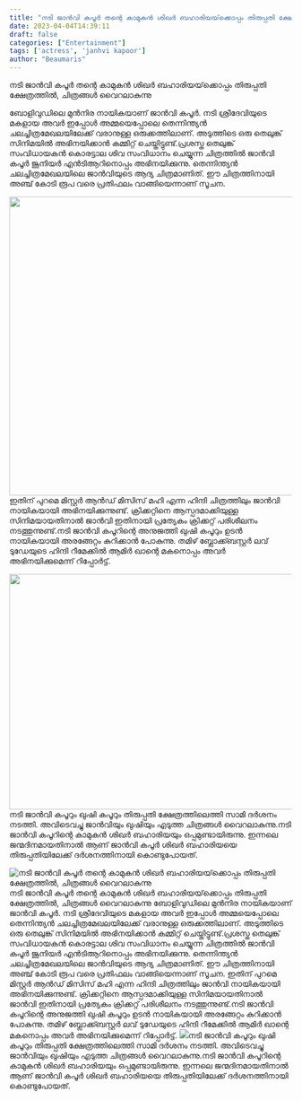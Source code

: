 ```yaml
---
title: "നടി ജാൻവി കപൂർ തന്റെ കാമുകൻ ശിഖർ ബഹാരിയയ്‌ക്കൊപ്പം തിരുപ്പതി ക്ഷേത്രത്തിൽ, ചിത്രങ്ങൾ വൈറലാകുന്നു"
date: 2023-04-04T14:39:11
draft: false
categories: ["Entertainment"]
tags: ['actress', 'janhvi kapoor']
author: "Beaumaris"
---
```


നടി ജാൻവി കപൂർ തന്റെ കാമുകൻ ശിഖർ ബഹാരിയയ്‌ക്കൊപ്പം തിരുപ്പതി ക്ഷേത്രത്തിൽ, ചിത്രങ്ങൾ വൈറലാകുന്നു

ബോളിവുഡിലെ മുൻനിര നായികയാണ് ജാൻവി കപൂർ. നടി ശ്രീദേവിയുടെ മകളായ അവർ ഇപ്പോൾ അമ്മയെപ്പോലെ തെന്നിന്ത്യൻ ചലച്ചിത്രമേഖലയിലേക്ക് വരാനുള്ള ഒരുക്കത്തിലാണ്. അടുത്തിടെ ഒരു തെലുങ്ക് സിനിമയിൽ അഭിനയിക്കാൻ കമ്മിറ്റ് ചെയ്തിട്ടുണ്ട്.പ്രശസ്ത തെലുങ്ക് സംവിധായകൻ കൊരട്ടാല ശിവ സംവിധാനം ചെയ്യുന്ന ചിത്രത്തിൽ ജാൻവി കപൂർ ജൂനിയർ എൻടിആറിനൊപ്പം അഭിനയിക്കുന്നു. തെന്നിന്ത്യൻ ചലച്ചിത്രമേഖലയിലെ ജാൻവിയുടെ ആദ്യ ചിത്രമാണിത്. ഈ ചിത്രത്തിനായി അഞ്ച് കോടി രൂപ വരെ പ്രതിഫലം വാങ്ങിയെന്നാണ് സൂചന.

<img class="wp-image-390225 aligncenter" src="https://cdn.boolokam.com/articles/2023/04/qqddd.jpeg" alt="" width="734" height="533" />ഇതിന് പുറമെ മിസ്റ്റർ ആൻഡ് മിസിസ് മഹി എന്ന ഹിന്ദി ചിത്രത്തിലും ജാൻവി നായികയായി അഭിനയിക്കുന്നുണ്ട്. ക്രിക്കറ്റിനെ ആസ്പദമാക്കിയുള്ള സിനിമയായതിനാൽ ജാൻവി ഇതിനായി പ്രത്യേകം ക്രിക്കറ്റ് പരിശീലനം നടത്തുന്നുണ്ട്.നടി ജാൻവി കപൂറിന്റെ അനുജത്തി ഖുഷി കപൂറും ഉടൻ നായികയായി അരങ്ങേറ്റം കുറിക്കാൻ പോകുന്നു. തമിഴ് ബ്ലോക്ക്ബസ്റ്റർ ലവ് ടുഡേയുടെ ഹിന്ദി റീമേക്കിൽ ആമിർ ഖാന്റെ മകനൊപ്പം അവർ അഭിനയിക്കുമെന്ന് റിപ്പോർട്ട്.

<img class="size-large wp-image-390224 aligncenter" src="https://cdn.boolokam.com/articles/2023/04/334-1024x538.jpg" alt="" width="800" height="420" />നടി ജാൻവി കപൂറും ഖുഷി കപൂറും തിരുപ്പതി ക്ഷേത്രത്തിലെത്തി സാമി ദർശനം നടത്തി. അവിടെവച്ചു ജാൻവിയും ഖുഷിയും എടുത്ത ചിത്രങ്ങൾ വൈറലാകുന്നു.നടി ജാൻവി കപൂറിന്റെ കാമുകൻ ശിഖർ ബഹാരിയയും ഒപ്പമുണ്ടായിരുന്നു. ഇന്നലെ ജന്മദിനമായതിനാൽ ആണ് ജാൻവി കപൂർ ശിഖർ ബഹാരിയയെ തിരുപ്പതിയിലേക്ക് ദർശനത്തിനായി കൊണ്ടുപോയത്.


![നടി ജാൻവി കപൂർ തന്റെ കാമുകൻ ശിഖർ ബഹാരിയയ്‌ക്കൊപ്പം തിരുപ്പതി ക്ഷേത്രത്തിൽ, ചിത്രങ്ങൾ വൈറലാകുന്നു](https://cdn.boolokam.com/articles/2023/04/qqddd.jpeg)നടി ജാൻവി കപൂർ തന്റെ കാമുകൻ ശിഖർ ബഹാരിയയ്‌ക്കൊപ്പം തിരുപ്പതി ക്ഷേത്രത്തിൽ, ചിത്രങ്ങൾ വൈറലാകുന്നു ബോളിവുഡിലെ മുൻനിര നായികയാണ് ജാൻവി കപൂർ. നടി ശ്രീദേവിയുടെ മകളായ അവർ ഇപ്പോൾ അമ്മയെപ്പോലെ തെന്നിന്ത്യൻ ചലച്ചിത്രമേഖലയിലേക്ക് വരാനുള്ള ഒരുക്കത്തിലാണ്. അടുത്തിടെ ഒരു തെലുങ്ക് സിനിമയിൽ അഭിനയിക്കാൻ കമ്മിറ്റ് ചെയ്തിട്ടുണ്ട്.പ്രശസ്ത തെലുങ്ക് സംവിധായകൻ കൊരട്ടാല ശിവ സംവിധാനം ചെയ്യുന്ന ചിത്രത്തിൽ ജാൻവി കപൂർ ജൂനിയർ എൻടിആറിനൊപ്പം അഭിനയിക്കുന്നു. തെന്നിന്ത്യൻ ചലച്ചിത്രമേഖലയിലെ ജാൻവിയുടെ ആദ്യ ചിത്രമാണിത്. ഈ ചിത്രത്തിനായി അഞ്ച് കോടി രൂപ വരെ പ്രതിഫലം വാങ്ങിയെന്നാണ് സൂചന. ഇതിന് പുറമെ മിസ്റ്റർ ആൻഡ് മിസിസ് മഹി എന്ന ഹിന്ദി ചിത്രത്തിലും ജാൻവി നായികയായി അഭിനയിക്കുന്നുണ്ട്. ക്രിക്കറ്റിനെ ആസ്പദമാക്കിയുള്ള സിനിമയായതിനാൽ ജാൻവി ഇതിനായി പ്രത്യേകം ക്രിക്കറ്റ് പരിശീലനം നടത്തുന്നുണ്ട്.നടി ജാൻവി കപൂറിന്റെ അനുജത്തി ഖുഷി കപൂറും ഉടൻ നായികയായി അരങ്ങേറ്റം കുറിക്കാൻ പോകുന്നു. തമിഴ് ബ്ലോക്ക്ബസ്റ്റർ ലവ് ടുഡേയുടെ ഹിന്ദി റീമേക്കിൽ ആമിർ ഖാന്റെ മകനൊപ്പം അവർ അഭിനയിക്കുമെന്ന് റിപ്പോർട്ട്. ![](https://cdn.boolokam.com/articles/2023/04/334-1024x538.jpg)നടി ജാൻവി കപൂറും ഖുഷി കപൂറും തിരുപ്പതി ക്ഷേത്രത്തിലെത്തി സാമി ദർശനം നടത്തി. അവിടെവച്ചു ജാൻവിയും ഖുഷിയും എടുത്ത ചിത്രങ്ങൾ വൈറലാകുന്നു.നടി ജാൻവി കപൂറിന്റെ കാമുകൻ ശിഖർ ബഹാരിയയും ഒപ്പമുണ്ടായിരുന്നു. ഇന്നലെ ജന്മദിനമായതിനാൽ ആണ് ജാൻവി കപൂർ ശിഖർ ബഹാരിയയെ തിരുപ്പതിയിലേക്ക് ദർശനത്തിനായി കൊണ്ടുപോയത്.

